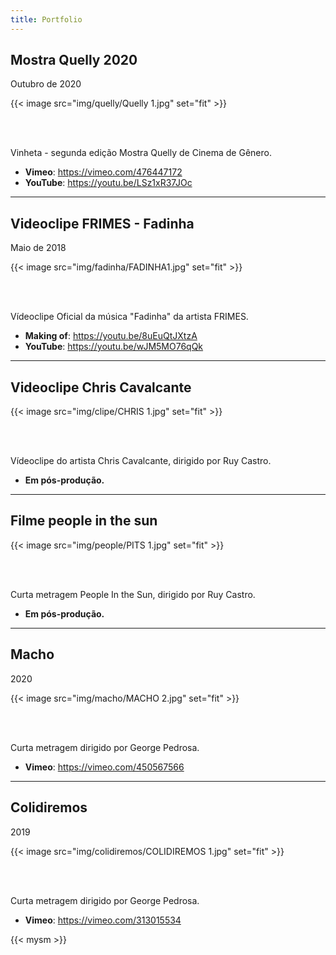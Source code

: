 ```yaml
---
title: Portfolio
---
```


## Mostra Quelly 2020

Outubro de 2020

{{< image src="img/quelly/Quelly 1.jpg" set="fit" >}}

<br/><br/>

Vinheta - segunda edição Mostra Quelly de Cinema de Gênero.

- **Vimeo**: https://vimeo.com/476447172
- **YouTube**: https://youtu.be/LSz1xR37JOc

---

## Videoclipe FRIMES - Fadinha

Maio de 2018

{{< image src="img/fadinha/FADINHA1.jpg" set="fit" >}}

<br/><br/>

Vídeoclipe Oficial da música "Fadinha" da artista FRIMES.

- **Making of**: https://youtu.be/8uEuQtJXtzA
- **YouTube**: https://youtu.be/wJM5MO76qQk

---

## Videoclipe Chris Cavalcante

{{< image src="img/clipe/CHRIS 1.jpg" set="fit" >}}

<br/><br/>

Vídeoclipe do artista Chris Cavalcante, dirigido por Ruy Castro.

- **Em pós-produção.**

---

## Filme people in the sun

{{< image src="img/people/PITS 1.jpg" set="fit" >}}

<br/><br/>

Curta metragem People In the Sun, dirigido por Ruy Castro.

- **Em pós-produção.**

---

## Macho

2020

{{< image src="img/macho/MACHO 2.jpg" set="fit" >}}

<br/><br/>

Curta metragem dirigido por George Pedrosa.

- **Vimeo**: https://vimeo.com/450567566

---

## Colidiremos

2019

{{< image src="img/colidiremos/COLIDIREMOS 1.jpg" set="fit" >}}

<br/><br/>

Curta metragem dirigido por George Pedrosa.

- **Vimeo**: https://vimeo.com/313015534

{{< mysm >}}